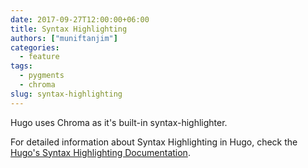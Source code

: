 ```yaml
---
date: 2017-09-27T12:00:00+06:00
title: Syntax Highlighting
authors: ["muniftanjim"]
categories:
  - feature
tags:
  - pygments
  - chroma
slug: syntax-highlighting
---
```

Hugo uses Chroma as it's built-in syntax-highlighter.

For detailed information about Syntax Highlighting in Hugo, check the [Hugo's Syntax Highlighting Documentation](https://gohugo.io/content-management/syntax-highlighting/).

